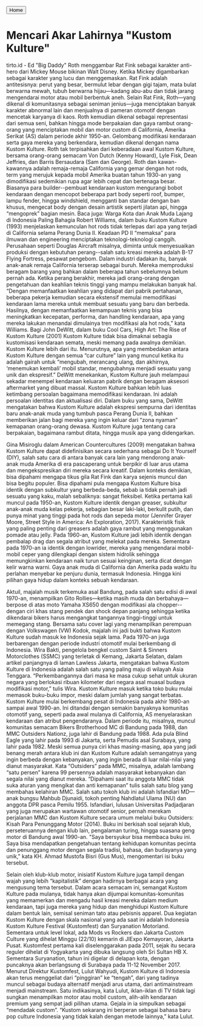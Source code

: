 [<button>Home</Button>](index.html)


# Mencari Akar Lahirnya "Kustom Kulture"


tirto.id - Ed "Big Daddy" Roth menggambar Rat Fink sebagai karakter anti-hero dari Mickey Mouse bikinan Walt Disney. Ketika Mickey digambarkan sebagai karakter yang lucu dan menggemaskan. Rat Fink adalah antitesisnya: perut yang besar, bermulut lebar dengan gigi tajam, mata bulat berwarna mewah, tubuh berwarna hijau—kadang abu-abu dan tidak jarang mengendarai motor atau mobil berbentuk aneh. Selain Rat Fink, Roth—yang dikenal di komunitasnya sebagai seniman jenius—juga menciptakan banyak karakter abnormal lain dan menjualnya di pameran otomotif dengan mencetak karyanya di kaos. Roth kemudian dikenal sebagai representasi dari semua seni, bahkan hingga mode berpakaian dan gaya rambut orang-orang yang menciptakan mobil dan motor custom di California, Amerika Serikat (AS) dalam periode akhir 1950-an. Gelombang modifikasi kendaraan serta gaya mereka yang berkendara, kemudian dikenal dengan nama Kustom Kulture. Roth tak terpisahkan dari keberadaan awal Kustom Kulture, bersama orang-orang semacam Von Dutch (Kenny Howard), Lyle Fisk, Dean Jeffries, dan Barris Bersaudara (Sam dan George). Roth dan kawan-kawannya adalah remaja-remaja California yang gemar dengan hot rods, term yang merujuk kepada mobil Amerika buatan tahun 1930-an yang dimodifikasi sedemikian rupa agar lebih cepat dan bertenaga besar. Biasanya para builder--pembuat kendaraan kustom mengurangi bobot kendaraan dengan mencopot beberapa part body seperti roof, bumper, lampu fender, hingga windshield, mengganti ban standar dengan ban khusus, mengecat body dengan desain artistik seperti jilatan api, hingga “mengoprek” bagian mesin. Baca juga: Warga Kota dan Anak Muda Lajang di Indonesia Paling Bahagia Robert Williams, dalam buku Kustom Kulture (1993) menjelaskan kemunculan hot rods tidak terlepas dari apa yang terjadi di California selama Perang Dunia II. Keadaan PD II “memaksa” para ilmuwan dan engineering menciptakan teknologi-teknologi canggih. Perusahaan seperti Douglas Aircraft misalnya, diminta untuk menyesuaikan produksi dengan kebutuhan perang--salah satu kreasi mereka adalah B-17 Flying Fortress, pesawat pengebom. Dalam industri dadakan itu, banyak anak-anak remaja California terserap sebagai buruh. Mereka memproduksi beragam barang yang bahkan dalam beberapa tahun sebelumnya belum pernah ada. Ketika perang berakhir, mereka jadi orang-orang dengan pengetahuan dan keahlian teknis tinggi yang mampu melakukan banyak hal. “Dengan memanfaatkan keahlian yang didapat dari pabrik pertahanan, beberapa pekerja kemudian secara ekstensif memulai memodifikasi kendaraan lama mereka untuk membuat sesuatu yang baru dan berbeda. Hasilnya, dengan memanfaatkan kemampuan teknis yang bisa meningkatkan kecepatan, performa, dan handling kendaraan, apa yang mereka lakukan menandai dimulainya tren modifikasi ala hot rods,” kata Williams. Bagi John DeWitt, dalam buku Cool Cars, High Art: The Rise of Kustom Kulture (2001) Kustom Kulture tidak bisa dimaknai sebagia kustomisasi kendaraan semata, meski memang pada awalnya demikian. Kustom Kulture lebih dari itu. Menurutnya, apa yang membedakan antara Kustom Kulture dengan semua “car culture” lain yang muncul ketika itu adalah gairah untuk “mengubah, merancang ulang, dan akhirnya, ‘menemukan kembali’ mobil standar, mengubahnya menjadi sesuatu yang unik dan ekspresif.” DeWitt menekankan, Kustom Kulture jauh melampaui sekadar menempel kendaraan keluaran pabrik dengan beragam aksesori aftermarket yang dibuat massal. Kustom Kulture bahkan lebih luas ketimbang persoalan bagaimana memodifikasi kendaraan. Ini adalah persoalan identitas dan aktualisasi diri. Dalam buku yang sama, DeWitt mengatakan bahwa Kustom Kulture adalah ekspresi sempurna dari identitas baru anak-anak muda yang tumbuh pasca Perang Dunia II, bahkan memberikan jalan bagi mereka yang ingin keluar dari “zona nyaman” kemapanan orang-orang dewasa. Kustom Kulture juga tentang cara berpakaian, bagaimana rambut ditata, hingga musik apa yang didengarkan.

Gina Misiroglu dalam American Countercultures (2009) mengatakan bahwa Kustom Kulture dapat didefinisikan secara sederhana sebagai Do It Yourself (DIY), salah satu cara di antara banyak cara lain yang mendorong anak-anak muda Amerika di era pascaperang untuk berpikir di luar arus utama dan mengekspresikan diri mereka secara kreatif. Dalam konteks demikian, bisa dipahami mengapa tikus gila Rat Fink dan karya sejenis muncul dan bisa begitu populer. Bisa dipahami pula mengapa Kustom Kulture bisa identik dengan subkultur yang berbeda-beda, sebab ia tidak pernah jadi sesuatu yang kaku, malah sebaliknya: sangat fleksibel. Ketika pertama kali muncul pada 1950-an, Kustom Kulture identik dengan greaser, subkultur anak-anak muda kelas pekerja, sebagian besar laki-laki, berkulit putih, dan punya minat yang tinggi pada hot rods dan sepeda motor (Jennifer Grayer Moore, Street Style in America: An Exploration, 2017). Karakteristik fisik yang paling penting dari greasers adalah gaya rambut yang menggunakan pomade atau jelly. Pada 1960-an, Kustom Kulture jadi lebih identik dengan pembalap drag dan segala atribut yang melekat pada mereka. Sementara pada 1970-an ia identik dengan lowrider, mereka yang mengendarai mobil-mobil ceper yang dilengkapi dengan sistem hidrolik sehingga memungkinkan kendaraan naik turun sesuai keinginan, serta dicat dengan kelir warna warni. Gaya anak muda di California dan Amerika pada waktu itu perlahan menyebar ke penjuru dunia, termasuk Indonesia. Hingga kini pilihan gaya hidup dalam konteks sebuah kendaraan.

Aktuil, majalah musik terkemuka asal Bandung, pada salah satu edisi di awal 1970-an, menampilkan Gito Rollies—ketika masih muda dan berbahaya—berpose di atas moto Yamaha XS650 dengan modifikasi ala chopper--dengan ciri khas stang pendek dan shock depan panjang sehingga ketika dikendarai bikers harus mengangkat tangannya tinggi-tinggi untuk memegang stang. Bersama satu cover lagi yang menampilkan perempuan dengan Volkswagen (VW) Kodok, majalah ini jadi bukti bahwa Kustom Kulture sudah masuk ke Indonesia sejak lama. Pada 1970-an juga berbarengan dengan periode industri otomotif mulai berkembang di Indonesia. Wira Bakti, pengelola bengkel custom Saint & Sinners Motorclothes (SSMC) yang terletak di Kemang, Jakarta Selatan, dalam artikel panjangnya di laman Lawless Jakarta, mengatakan bahwa Kustom Kulture di Indonesia adalah salah satu yang paling maju di wilayah Asia Tenggara. “Perkembangannya dari masa ke masa cukup sehat untuk ukuran negara yang berlokasi ribuan kilometer dari negara asal muasal budaya modifikasi motor,” tulis Wira. Kustom Kulture masuk ketika toko buku mulai memasok buku-buku impor, meski dalam jumlah yang sangat terbatas. Kustom Kulture mulai berkembang pesat di Indonesia pada akhir 1980-an sampai awal 1990-an. Ini ditandai dengan semakin banyaknya komunitas otomotif yang, seperti pada awal mulanya di California, AS menyelaraskan kendaraan dan atribut pengendaranya. Dalam periode itu, misalnya, muncul komunitas semacam Bikers Brotherhood MC di Bandung pada 1988, dan MMC Outsiders Nationz, juga lahir di Bandung pada 1988. Ada pula Blind Eagle yang lahir pada 1993 di Jakarta, serta Pemudis asal Surabaya, yang lahir pada 1982. Meski semua punya ciri khas masing-masing, apa yang jadi benang merah antara klub ini dan Kustom Kulture adalah semangatnya yang ingin berbeda dengan kebanyakan, yang ingin berada di luar nilai-nilai yang dianut masyarakat. Kata “Outsiders” pada MMC, misalnya, adalah lambang “satu persen” karena 99 persennya adalah masyarakat kebanyakan dan segala nilai yang dianut mereka. “Dipahami saat itu anggota MMC tidak suka aturan yang mengikat dan anti kemapanan” tulis salah satu blog yang membahas kelahiran MMC. Salah satu tokoh klub ini adalah Isfandiari MD—anak bungsu Mahbub Djunaidi, tokoh penting Nahdlatul Ulama (NU) dan anggota DPR pasca Pemilu 1955. Isfandiari, lulusan Universitas Padjadjaran yang juga merupakan wartawan otomotif senior, pernah merekam perjalanan MMC dan Kustom Kulture secara umum melalui buku Outsiders: Kisah Para Penunggang Motor (2014). Buku ini berkisah soal sejarah klub, perseteruannya dengan klub lain, pengalaman turing, hingga suasana geng motor di Bandung awal 1990-an. "Saya bersyukur bisa membaca buku ini. Saya bisa mendapatkan pengetahuan tentang kehidupan komunitas pecinta dan penunggang motor dengan segala tradisi, bahasa, dan budayanya yang unik," kata KH. Ahmad Mustofa Bisri (Gus Mus), mengomentari isi buku tersebut.

Selain oleh klub-klub motor, inisiatif Kustom Kulture juga tampil dengan wajah yang lebih “kapitalistik” dengan hadirnya berbagai acara yang mengusung tema tersebut. Dalam acara semacam ini, semangat Kustom Kulture pada mulanya, tidak hanya akan dijumpai komunitas-komunitas yang memamerkan dan mengadu hasil kreasi mereka dalam medium kendaraan, tapi juga mereka yang hidup dan menghidupi Kustom Kulture dalam bentuk lain, semisal seniman tato atau pebisnis apparel. Dua kegiatan Kustom Kulture dengan skala nasional yang ada saat ini adalah Indonesia Kustom Kulture Festival (Kustomfest) dan Suryanation Motorland. Sementara untuk level lokal, ada Mods vs Rockers dan Jakarta Custom Culture yang dihelat Minggu (22/10) kemarin di JIExpo Kemayoran, Jakarta Pusat. Kustomfest pertama kali diselenggarakan pada 2011, sejak itu secara reguler dihelat di Yogyakarta yang dibuka langsung oleh Sri Sultan HB X. Sementara Suryanation, tahun ini digelar di delapan kota, dengan puncaknya akan berlangsung di Surabaya pada 11-12 November 2017. Menurut Direktur Kustomfest, Lulut Wahyudi, Kustom Kulture di Indonesia akan terus menggeliat dari “pinggiran” ke “tengah”, dari yang tadinya muncul sebagai budaya alternatif menjadi arus utama, dari antimainstream menjadi mainstream. Satu indikasinya, kata Lulut, iklan-iklan di TV tidak lagi sungkan menampilkan motor atau mobil custom, alih-alih kendaraan premium yang sempat jadi pilihan utama. Gejala in ia simpulkan sebagai “mendadak custom”. “Kustom sekarang ini berperan sebagai bahasa baru pop culture Indonesia yang tidak kalah dengan metode lainnya,” kata Lulut.

